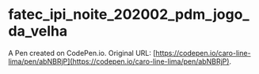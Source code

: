 # fatec_ipi_noite_202002_pdm_jogo_da_velha

A Pen created on CodePen.io. Original URL: [https://codepen.io/caro-line-lima/pen/abNBRjP](https://codepen.io/caro-line-lima/pen/abNBRjP).


